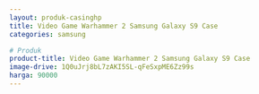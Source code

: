 ```yaml
---
layout: produk-casinghp
title: Video Game Warhammer 2 Samsung Galaxy S9 Case
categories: samsung

# Produk
product-title: Video Game Warhammer 2 Samsung Galaxy S9 Case
image-drive: 1Q0uJrj8bL7zAKI5SL-qFeSxpME6Zz99s
harga: 90000
---
```

